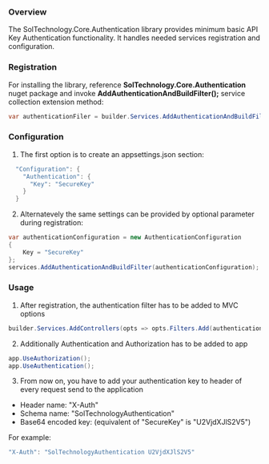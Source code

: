 ### Overview

The SolTechnology.Core.Authentication library provides minimum basic API Key Authentication functionality. It handles needed services registration and configuration.

### Registration

For installing the library, reference **SolTechnology.Core.Authentication** nuget package and invoke **AddAuthenticationAndBuildFilter();** service collection extension method:

```csharp
var authenticationFiler = builder.Services.AddAuthenticationAndBuildFilter();
```

### Configuration

1) The first option is to create an appsettings.json section:

```csharp
  "Configuration": {
    "Authentication": {
      "Key": "SecureKey"
    }
  }
```

2) Alternatevely the same settings can be provided by optional parameter during registration:

```csharp
var authenticationConfiguration = new AuthenticationConfiguration
{
    Key = "SecureKey"
};
services.AddAuthenticationAndBuildFilter(authenticationConfiguration);
```


### Usage

1) After registration, the authentication filter has to be added to MVC options

```csharp
builder.Services.AddControllers(opts => opts.Filters.Add(authenticationFiler));
```

2) Additionally Authentication and Authorization has to be added to app

```csharp
app.UseAuthorization();
app.UseAuthentication();
```

3) From now on, you have to add your authentication key to header of every request send to the application

- Header name: "X-Auth"
- Schema name: "SolTechnologyAuthentication"
- Base64 encoded key: (equivalent of "SecureKey" is "U2VjdXJlS2V5") 

For example:
```csharp
"X-Auth": "SolTechnologyAuthentication U2VjdXJlS2V5"
```
